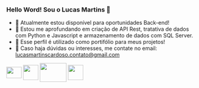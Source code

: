 ### Hello Word! Sou o Lucas Martins 👋



- 🔭 Atualmente estou disponível para oportunidades Back-end!
- 🌱 Estou me aprofundando em criação de API Rest, tratativa de dados com Python e Javascript e armazenamento de dados com SQL Server.
- 📓 Esse perfil é utilizado como portifólio para meus projetos!
- 💬 Caso haja dúvidas ou interesses, me contate no email: lucasmartinscardoso.contato@gmail.com


<div style= "display: inline_block">
  <img align= "center" height = "30" width = "40" src = "https://cdn.jsdelivr.net/gh/devicons/devicon@latest/icons/javascript/javascript-original.svg"/>
  <img align= "center" height = "40" width = "40" src = "https://cdn.jsdelivr.net/gh/devicons/devicon@latest/icons/python/python-original.svg"/>
  <img align= "center" height = "50" width = "70" src = "https://cdn.jsdelivr.net/gh/devicons/devicon@latest/icons/nodejs/nodejs-original-wordmark.svg"/>
  <img align= "center" height = "40" width = "40" src = "https://cdn.jsdelivr.net/gh/devicons/devicon@latest/icons/microsoftsqlserver/microsoftsqlserver-original.svg"/>
</div>
